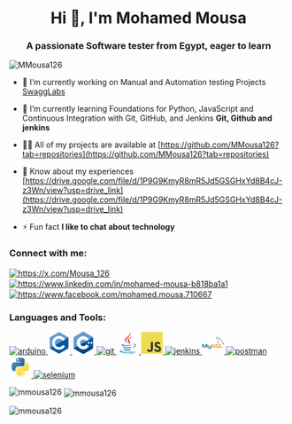 <h1 align="center">Hi 👋, I'm Mohamed Mousa</h1>
<h3 align="center">A passionate Software tester from Egypt, eager to learn</h3>

<p align="left"> <img src="https://komarev.com/ghpvc/?username=mmousa126&label=Profile%20views&color=0e75b6&style=flat" alt="MMousa126" /> </p>

- 🔭 I’m currently working on Manual and Automation testing Projects [SwaggLabs](https://github.com/MMousa126/SwaggLabs-AutomationProject.git)

- 🌱 I’m currently learning Foundations for Python, JavaScript and Continuous Integration with Git, GitHub, and Jenkins **Git, Github and jenkins**

- 👨‍💻 All of my projects are available at [https://github.com/MMousa126?tab=repositories](https://github.com/MMousa126?tab=repositories)

- 📄 Know about my experiences [https://drive.google.com/file/d/1P9G9KmyR8mR5Jd5GSGHxYd8B4cJ-z3Wn/view?usp=drive_link](https://drive.google.com/file/d/1P9G9KmyR8mR5Jd5GSGHxYd8B4cJ-z3Wn/view?usp=drive_link)

- ⚡ Fun fact **I like to chat about technology**

<h3 align="left">Connect with me:</h3>
<p align="left">
<a href="https://x.com/Mousa_126" target="blank"><img align="center" src="https://raw.githubusercontent.com/rahuldkjain/github-profile-readme-generator/master/src/images/icons/Social/twitter.svg" alt="https://x.com/Mousa_126" height="30" width="40" /></a>
<a href="https://www.linkedin.com/in/mohamed-mousa-b818ba1a1" target="blank"><img align="center" src="https://raw.githubusercontent.com/rahuldkjain/github-profile-readme-generator/master/src/images/icons/Social/linked-in-alt.svg" alt="https://www.linkedin.com/in/mohamed-mousa-b818ba1a1" height="30" width="40" /></a>
<a href="https://www.facebook.com/mohamed.mousa.710667" target="blank"><img align="center" src="https://raw.githubusercontent.com/rahuldkjain/github-profile-readme-generator/master/src/images/icons/Social/facebook.svg" alt="https://www.facebook.com/mohamed.mousa.710667" height="30" width="40" /></a>
</p>

<h3 align="left">Languages and Tools:</h3>
<p align="left"> <a href="https://www.arduino.cc/" target="_blank" rel="noreferrer"> <img src="https://cdn.worldvectorlogo.com/logos/arduino-1.svg" alt="arduino" width="40" height="40"/> </a> <a href="https://www.cprogramming.com/" target="_blank" rel="noreferrer"> <img src="https://raw.githubusercontent.com/devicons/devicon/master/icons/c/c-original.svg" alt="c" width="40" height="40"/> </a> <a href="https://www.w3schools.com/cpp/" target="_blank" rel="noreferrer"> <img src="https://raw.githubusercontent.com/devicons/devicon/master/icons/cplusplus/cplusplus-original.svg" alt="cplusplus" width="40" height="40"/> </a> <a href="https://git-scm.com/" target="_blank" rel="noreferrer"> <img src="https://www.vectorlogo.zone/logos/git-scm/git-scm-icon.svg" alt="git" width="40" height="40"/> </a> <a href="https://www.java.com" target="_blank" rel="noreferrer"> <img src="https://raw.githubusercontent.com/devicons/devicon/master/icons/java/java-original.svg" alt="java" width="40" height="40"/> </a> <a href="https://developer.mozilla.org/en-US/docs/Web/JavaScript" target="_blank" rel="noreferrer"> <img src="https://raw.githubusercontent.com/devicons/devicon/master/icons/javascript/javascript-original.svg" alt="javascript" width="40" height="40"/> </a> <a href="https://www.jenkins.io" target="_blank" rel="noreferrer"> <img src="https://www.vectorlogo.zone/logos/jenkins/jenkins-icon.svg" alt="jenkins" width="40" height="40"/> </a> <a href="https://www.mysql.com/" target="_blank" rel="noreferrer"> <img src="https://raw.githubusercontent.com/devicons/devicon/master/icons/mysql/mysql-original-wordmark.svg" alt="mysql" width="40" height="40"/> </a> <a href="https://postman.com" target="_blank" rel="noreferrer"> <img src="https://www.vectorlogo.zone/logos/getpostman/getpostman-icon.svg" alt="postman" width="40" height="40"/> </a> <a href="https://www.python.org" target="_blank" rel="noreferrer"> <img src="https://raw.githubusercontent.com/devicons/devicon/master/icons/python/python-original.svg" alt="python" width="40" height="40"/> </a> <a href="https://www.selenium.dev" target="_blank" rel="noreferrer"> <img src="https://raw.githubusercontent.com/detain/svg-logos/780f25886640cef088af994181646db2f6b1a3f8/svg/selenium-logo.svg" alt="selenium" width="40" height="40"/> </a> </p>

<p><img align="left" src="https://github-readme-stats.vercel.app/api/top-langs?username=mmousa126&show_icons=true&locale=en&layout=compact" alt="mmousa126" /></p>

<p>&nbsp;<img align="center" src="https://github-readme-stats.vercel.app/api?username=mmousa126&show_icons=true&locale=en" alt="mmousa126" /></p>

<p><img align="center" src="https://github-readme-streak-stats.herokuapp.com/?user=mmousa126&" alt="mmousa126" /></p>
